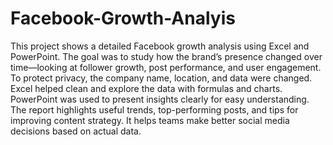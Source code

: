 # Facebook-Growth-Analyis

This project shows a detailed Facebook growth analysis using Excel and PowerPoint. The goal was to study how the brand’s presence changed over time—looking at follower growth, post performance, and user engagement.
To protect privacy, the company name, location, and data were changed. Excel helped clean and explore the data with formulas and charts. PowerPoint was used to present insights clearly for easy understanding.
The report highlights useful trends, top-performing posts, and tips for improving content strategy. It helps teams make better social media decisions based on actual data.
